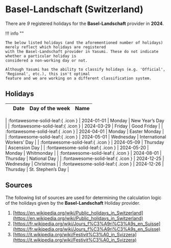 # Basel-Landschaft (Switzerland)

There are _9_ registered holidays for the **Basel-Landschaft** provider in **2024**.

!!! info ""

    The below listed holidays (and the aforementioned number of holidays) merely reflect which holidays are registered
    with the Basel-Landschaft provider in Yasumi. These do not indicate whether a particular holiday is
    considered a non-working day or not.

    Although Yasumi has the ability to classify holidays (e.g. 'Official', 'Regional', etc.), this isn't optimal
    feature and we are working on a different classification system.

## Holidays

|     | Date | Day of the week | Name |
| --- | ---- | --------------- | ---- |

| :fontawesome-solid-leaf:{ .icon } | 2024-01-01 | Monday | New Year’s Day |
| :fontawesome-solid-leaf:{ .icon } | 2024-03-29 | Friday | Good Friday |
| :fontawesome-solid-leaf:{ .icon } | 2024-04-01 | Monday | Easter Monday |
| :fontawesome-solid-leaf:{ .icon } | 2024-05-01 | Wednesday | International Workers’ Day |
| :fontawesome-solid-leaf:{ .icon } | 2024-05-09 | Thursday | Ascension Day |
| :fontawesome-solid-leaf:{ .icon } | 2024-05-20 | Monday | Whitmonday |
| :fontawesome-solid-leaf:{ .icon } | 2024-08-01 | Thursday | National Day |
| :fontawesome-solid-leaf:{ .icon } | 2024-12-25 | Wednesday | Christmas |
| :fontawesome-solid-leaf:{ .icon } | 2024-12-26 | Thursday | St. Stephen’s Day |

## Sources

The following list of sources are used for determining the calculation logic of
the holidays given by the **Basel-Landschaft** Holiday provider.

1. [https://en.wikipedia.org/wiki/Public_holidays_in_Switzerland](https://en.wikipedia.org/wiki/Public_holidays_in_Switzerland)
1. [https://fr.wikipedia.org/wiki/Jours_f%C3%A9ri%C3%A9s_en_Suisse](https://fr.wikipedia.org/wiki/Jours_f%C3%A9ri%C3%A9s_en_Suisse)
1. [https://it.wikipedia.org/wiki/Festivit%C3%A0_in_Svizzera](https://it.wikipedia.org/wiki/Festivit%C3%A0_in_Svizzera)
